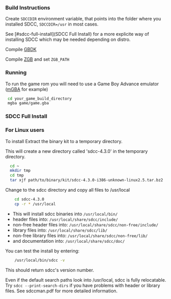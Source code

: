 
### Build Instructions

Create `SDCCDIR` environment variable, that points into the folder where you installed SDCC, `SDCCDIR=/usr` in most cases.

  See [#sdcc-full-install](SDCC Full Install) for a more explicite way of installing SDCC which may be needed depending on distro. 

Compile [GBDK](https://github.com/gbdk-2020/gbdk-2020/) 

Compile [ZGB](https://github.com/Zal0/ZGB) and set `ZGB_PATH`



### Running

To run the game rom you will need to use a Game Boy Advance emulator ([mGBA](https://mgba.io/) for example)

```bash
 cd your_game_build_directory
 mgba game/game.gba
```


### SDCC Full Install

### For Linux users

To install Extract the binary kit to a temporary directory.

This will create a new directory called 'sdcc-4.3.0' in the temporary directory.

```bash
  cd ~
  mkdir tmp
  cd tmp
  tar xjf path/to/binary/kit/sdcc-4.3.0-i386-unknown-linux2.5.tar.bz2
```

Change to the sdcc directory and copy all files to /usr/local

```bash
    cd sdcc-4.3.0
    cp -r * /usr/local
```

  * This will install sdcc binaries into `/usr/local/bin/`
  * header files into:                    `/usr/local/share/sdcc/include/`
  * non-free header files into:           `/usr/local/share/sdcc/non-free/include/`
  * library files into:                   `/usr/local/share/sdcc/lib/`
  * non-free library files into:          `/usr/local/share/sdcc/non-free/lib/`
  * and documentation into:               `/usr/local/share/sdcc/doc/`


You can test the install by entering:

```bash
    /usr/local/bin/sdcc -v
```

This should return sdcc's version number.

Even if the default search paths look into /usr/local, sdcc is fully
relocatable. Try `sdcc --print-search-dirs` if you have problems with header
or library files. See sdccman.pdf for more detailed information.
